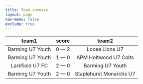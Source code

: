 ```yaml
---
title: Team summary
layout: page
nav-menu: false
exclude: true
---
```




|      team1       |    score    |          team2          |
|:----------------:|:-----------:|:-----------------------:|
| Barming U7 Youth | 0 &mdash; 2 |     Loose Lions U7      |
| Barming U7 Youth | 1 &mdash; 0 |  APM Holtwood U7 Colts  |
| Larkfield U7 FC  | 2 &mdash; 0 |    Barming U7 Youth     |
| Barming U7 Youth | 2 &mdash; 0 | Staplehurst Monarchs U7 |

